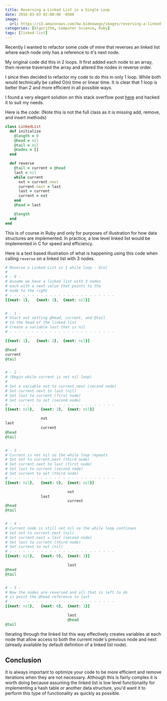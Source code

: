 ```yaml
---
title: Reversing a Linked List in a Single Loop
date: 2016-03-03 02:00:00 -0500
image:
  url: https://s3.amazonaws.com/bw.bideowego/images/reversing-a-linked-list-in-a-single-loop.jpg
categories: [Algorithm, Computer Science, Ruby]
tags: [linked-list]
---
```




Recently I wanted to refactor some code of mine that reverses an linked list where each node only has a reference to it's next node.

My original code did this in 2 loops. It first added each node to an array, then reverse traversed the array and altered the nodes in reverse order.

I since then decided to refactor my code to do this in only 1 loop. While both would technically be called O(n) time or linear time. It is clear that 1 loop is better than 2 and more efficient in all possible ways.

I found a very elegant solution on this stack overflow post [here](http://stackoverflow.com/questions/22605050/reverse-singly-linked-list-java/22605190#22605190) and hacked it to suit my needs.

Here is the code: (Note this is not the full class as it is missing add, remove, and insert methods)


```ruby
class LinkedList
  def initialize
    @length = 0
    @head = nil
    @tail = nil
    @nodes = []
  end

  def reverse
    @tail = current = @head
    last = nil
    while current
      nxt = current.next
      current.next = last
      last = current
      current = nxt
    end
    @head = last

    @length
  end
end
```




This is of course in Ruby and only for purposes of illustration for how data structures are implemented. In practice, a low level linked list would be implemented in C for speed and efficiency.

Here is a text based illustration of what is happening using this code when calling `reverse` on a linked list with 3 nodes.




```ruby
# Reverse a Linked List in 1 while loop - O(n)
# 
# - 0 -
# Assume we have a linked list with 3 nodes
# each with a next value that points to the
# node to the right
# - - - - - - - - - - - - - - - - - - - - - - - -
[{next: 1},   {next: 2},  {next: nil}]


# - 1 -
# Start out setting @head, current, and @tail
# to the head of the linked list
# Create a variable last that is nil
# - - - - - - - - - - - - - - - - - - - - - - - -

[{next: 1},   {next: 2},  {next: nil}]

@head         
current         
@tail


# - 2 -
# (Begin while current is not nil loop)
# 
# Set a variable nxt to current.next (second node)
# Set current.next to last (nil)
# Set last to current (first node)
# Set current to nxt (second node)
# - - - - - - - - - - - - - - - - - - - - - - - -
[{next: nil},   {next: 2},  {next: nil}]

                nxt
last
                current
@head
@tail


# - 3 -
# Current is not nil so the while loop repeats
# Set nxt to current.next (third node)
# Set current.next to last (first node)
# Set last to current (second node)
# Set current to nxt (third node)
# - - - - - - - - - - - - - - - - - - - - - - - -
[{next: nil},   {next: 0},  {next: nil}]

                            nxt
                last
                            current
@head
@tail


# - 4 -
# Current node is still not nil so the while loop continues
# Set nxt to current.next (nil)
# Set current.next = last (second node)
# Set last to current (third node)
# Set current to nxt (nil)
# - - - - - - - - - - - - - - - - - - - - - - - -
[{next: nil},   {next: 0},  {next: 1}]

                            last
@head
@tail


# - 5 -
# Now the nodes are reversed and all that is left to do
# is point the @head reference to last
# - - - - - - - - - - - - - - - - - - - - - - - -
[{next: nil},   {next: 0},  {next: 1}]

                            last
                            @head
@tail
```




Iterating through the linked list this way effectively creates variables at each node that allow access to both the current node's previous node and next (already available by default definition of a linked list node).

## Conclusion

It is always important to optimize your code to be more efficient and remove iterations when they are not necessary. Although this is fairly complex it is worth doing because assuming the linked list is low level functionality for implementing a hash table or another data structure, you'd want it to perform this type of functionality as quickly as possible.







